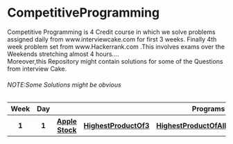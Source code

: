 # CompetitiveProgramming
<vr>
Competitive Programming is 4 Credit course in which we solve problems assigned daily from www.interviewcake.com for first 3 weeks.
Finally 4th week problem set from www.Hackerrank.com .This involves exams over the Weekends stretching almost 4 hours....
<br>Moreover,this Repository might contain solutions for some of the Questions from interview Cake.
<br>
<h6>NOTE:Some Solutions might be obvious</h6>
  <table>
     <tr>
       <th> Week </th>
       <th> Day </th>
       <th colspan="4"> Programs </th>
    </tr>
    <tr>
      <th> 1 </th>
      <th> 1 </th>
      <th> <a href="https://github.com/Raghavendra-Gali/CompetitiveProgramming/blob/master/Week1/Day1/Programs/AppleStock.py">Apple Stock       </th>
       <th> <a href="https://github.com/Raghavendra-Gali/CompetitiveProgramming/blob/master/Week1/Day1/Programs/HighesProductOf3.py">HighestProductOf3 </th>
 <th> <a href="https://github.com/Raghavendra-Gali/CompetitiveProgramming/blob/master/Week1/Day1/Programs/HighestProductOfAllOtherNumbers.py">HighestProductOfAllOtherNumbers </th>
    <th> <a href="https://github.com/Raghavendra-Gali/CompetitiveProgramming/blob/master/Week1/Day1/Programs/MergingMeetingTimes.py">MergingMeetingTimes</th>
    </tr>
    
  </table>
  
         
